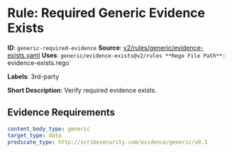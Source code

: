 # Rule: Required Generic Evidence Exists

**ID**: `generic-required-evidence`
**Source**: [v2/rules/generic/evidence-exists.yaml](https://github.com/scribe-public/sample-policies/v2/rules/generic/evidence-exists.yaml)
**Uses**: `generic/evidence-exists@v2/rules
**Rego File Path**: `evidence-exists.rego`

**Labels**: 3rd-party

**Short Description**: Verify required evidence exists.

## Evidence Requirements

```yaml
content_body_type: generic
target_type: data
predicate_type: http://scribesecurity.com/evidence/generic/v0.1
```
